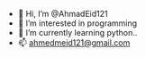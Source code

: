 - 👋 Hi, I’m @AhmadEid121
- 👀 I’m interested in programming
- 🌱 I’m currently learning python..
- 📫 ahmedmeid121@gmail.com

<!---
AhmadEid121/AhmadEid121 is a ✨ special ✨ repository because its `README.md` (this file) appears on your GitHub profile.
You can click the Preview link to take a look at your changes.
--->
